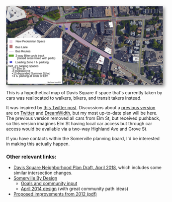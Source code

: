<img alt="A map of Davis Square with more space for cyclists, pedestrians, and transit." src="davis.png" style="box-shadow: 5px 5px 10px #888888">

This is a hypothetical map of Davis Square if space that's currently taken by cars was reallocated to walkers, bikers, and transit takers instead.

It was inspired by [this Twitter post](https://twitter.com/BrendanJKearney/status/866028770649681925). Discussions about a [previous version](v1.png) are on [Twitter](https://twitter.com/skyqrose/status/867314846957801472) and [DreamWidth](http://davis-square.dreamwidth.org/3616076.html), but my most up-to-date plan will be here. The previous version removed all cars from Elm St, but received pushback, so this version imagines Elm St having local car access but through car access would be available via a two-way Highland Ave and Grove St.

If you have contacts within the Somerville planning board, I'd be interested in making this actually happen.

### Other relevant links:
* [Davis Square Neighborhood Plan Draft, April 2018](https://2xbcbm3dmbsg12akbzq9ef2k-wpengine.netdna-ssl.com/wp-content/uploads/2018/04/20180427-DSQ-Neighborhood-Plan_PublicReviewDraft_Reduced.pdf?mc_cid=1832f21f8d&mc_eid=20246d37e3), which includes some similar intersection changes.
* [Somerville By Design](https://www.somervillebydesign.com/neighborhood-planning/davis-square/)
  - [Goals and community input](https://2xbcbm3dmbsg12akbzq9ef2k-wpengine.netdna-ssl.com/wp-content/uploads/2014/05/Concerns-and-Improvements-Diagrams.pdf)
  - [April 2014 design](https://2xbcbm3dmbsg12akbzq9ef2k-wpengine.netdna-ssl.com/wp-content/uploads/2014/05/Design_Update_Apr14.pdf) (with great community path ideas)
* [Proposed improvements from 2012 (pdf)](http://www.somervillebydesign.com/wp-content/uploads/2014/11/Community-Meeting_7.17.2012.pdf)
